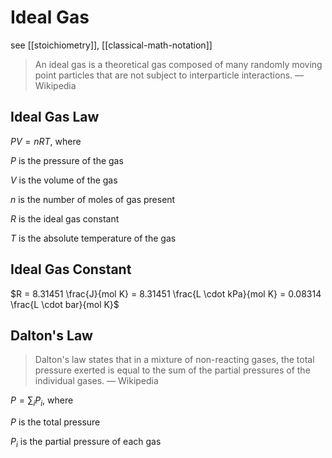 # Ideal Gas

see [[stoichiometry]], [[classical-math-notation]]

> An ideal gas is a theoretical gas composed of many randomly moving point particles that are not subject to interparticle interactions. &mdash; Wikipedia

## Ideal Gas Law

$PV = nRT$, where

$P$ is the pressure of the gas

$V$ is the volume of the gas

$n$ is the number of moles of gas present

$R$ is the ideal gas constant

$T$ is the absolute temperature of the gas

## Ideal Gas Constant

$R = 8.31451 \frac{J}{mol K} = 8.31451 \frac{L \cdot kPa}{mol K} = 0.08314 \frac{L \cdot bar}{mol K}$

## Dalton's Law

> Dalton's law states that in a mixture of non-reacting gases, the total pressure exerted is equal to the sum of the partial pressures of the individual gases. &mdash; Wikipedia

$P = \sum_i P_i$, where

$P$ is the total pressure

$P_i$ is the partial pressure of each gas
